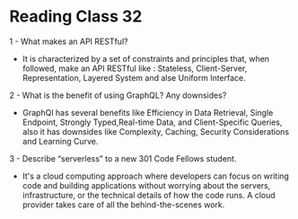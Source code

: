 # Reading Class 32


1 - What makes an API RESTful?

- It is characterized by a set of constraints and principles that, when followed, make an API RESTful like : Stateless, Client-Server, Representation, Layered System and alse Uniform Interface.

2 - What is the benefit of using GraphQL? Any downsides?

- GraphQl has several benefits like Efficiency in Data Retrieval, Single Endpoint, Strongly Typed,Real-time Data, and Client-Specific Queries, also it has downsides like Complexity, Caching, Security Considerations and Learning Curve.

3 - Describe “serverless” to a new 301 Code Fellows student.

- It's a cloud computing approach where developers can focus on writing code and building applications without worrying about the servers, infrastructure, or the technical details of how the code runs. A cloud provider takes care of all the behind-the-scenes work.
